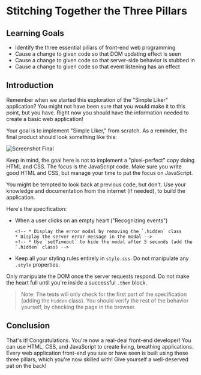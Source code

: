# Stitching Together the Three Pillars

## Learning Goals

- Identify the three essential pillars of front-end web programming
- Cause a change to given code so that DOM updating effect is seen
- Cause a change to given code so that server-side behavior is stubbed in
- Cause a change to given code so that event listening has an effect

## Introduction

Remember when we started this exploration of the "Simple Liker" application?
You might not have been sure that you would make it to this point, but you
have. Right now you should have the information needed to create a basic web
application!

Your goal is to implement "Simple Liker," from scratch. As a reminder, the final product
should look something like this:

![Screenshot Final](https://curriculum-content.s3.amazonaws.com/fewpjs/fewpjs-build-the-example/finished_product_ss.png)

Keep in mind, the goal here is not to implement a "pixel-perfect" copy doing HTML and CSS. The
focus is the JavaScript code. Make sure you write good HTML and CSS, but manage your time to put
the focus on JavaScript.

You might be tempted to look back at previous code, but don't. Use your
knowledge and documentation from the internet (if needed), to build the
application.

Here's the specification:

<!-- * Add the `.hidden` class to the error modal in the HTML so it
  does not appear when the page first loads -->

* When a user clicks on an empty heart ("Recognizing events")

  <!-- * Invoke `mimicServerCall` to simulate making a server request -->
    <!-- * `mimicServerCall` randomly fails to simulate faulty network conditions
    * When the server returns a failure status
      * Respond to the error using a `.catch(() => {})` block after your
        `.then(() => {})` block. -->
      <!-- * Display the error modal by removing the `.hidden` class
      * Display the server error message in the modal -->
      <!-- * Use `setTimeout` to hide the modal after 5 seconds (add the `.hidden` class) -->
    <!-- * When the server returns a success status
      * Change the heart to a full heart
      * Add the `.activated-heart` class to make the heart appear red -->
<!-- * When a user clicks on a full heart
  * Change the heart back to an empty heart
  * Remove the `.activated-heart` class -->
* Keep all your styling rules entirely in `style.css`. Do not manipulate any `.style` properties.

Only manipulate the DOM once the server requests respond. Do not make the
heart full until you're inside a successful `.then` block.

> Note: The tests will only check for the first part of the specification (adding the `hidden` class). You should verify the rest of the behavior yourself, by checking the page in the browser.

## Conclusion

That's it! Congratulations. You're now a real-deal front-end developer! You can use
HTML, CSS, and JavaScript to create living, breathing applications. Every web application 
front-end you see or have seen is built using these three pillars, which you're
now skilled with! Give yourself a well-deserved pat on the back!

[fetch]: https://developer.mozilla.org/en-US/docs/Web/API/Fetch_API/Using_Fetch
